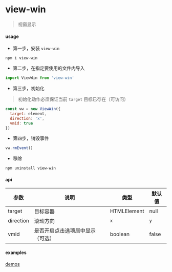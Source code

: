 # view-win
> 视窗显示

#### usage
- 第一步，安装 `view-win`
```shell
npm i view-win
```
- 第二步，在指定要使用的文件内导入
```js
import ViewWin from 'view-win'
```
- 第三步，初始化
> 初始化动作必须保证当前 `target` 目标已存在（可访问）
```js
const vw = new ViewWin({
  target: element,
  direction: 'x',
  vmid: true
})
```
- 第四步，销毁事件
```js
vw.rmEvent()
```

- 移除

```shell
npm uninstall view-win
```




#### api

| 参数      | 说明                             | 类型        | 默认值 |
| --------- | -------------------------------- | ----------- | ------ |
| target    | 目标容器                         | HTMLElement | null   |
| direction | 滚动方向                         | `x` | `y`   | `y`    |
| vmid      | 是否开启点击选项居中显示（可选） | boolean     | false  |



#### examples

[demos](https://github.com/cgbin24/view-win/examples)

